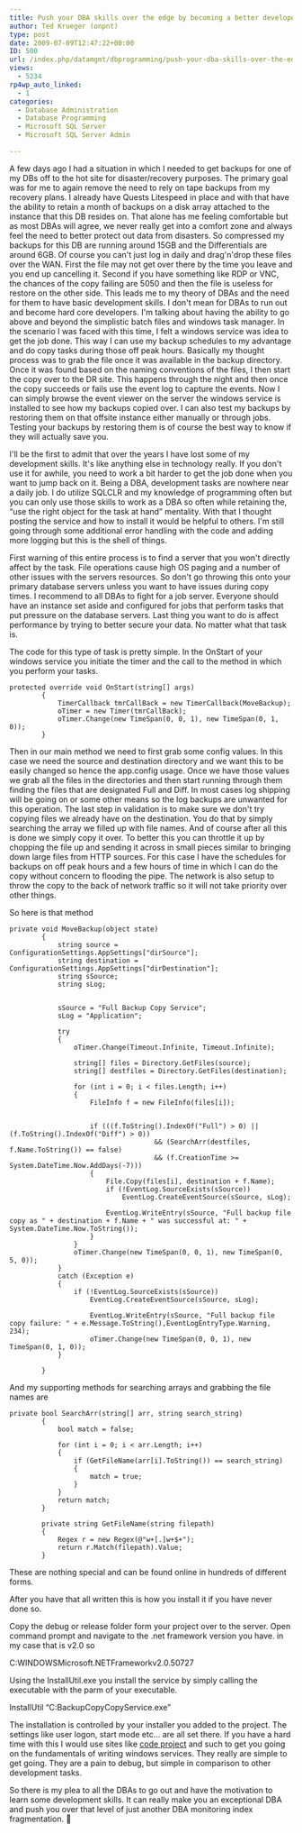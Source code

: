 ```yaml
---
title: Push your DBA skills over the edge by becoming a better developer
author: Ted Krueger (onpnt)
type: post
date: 2009-07-09T12:47:22+00:00
ID: 500
url: /index.php/datamgmt/dbprogramming/push-your-dba-skills-over-the-edge-and-b/
views:
  - 5234
rp4wp_auto_linked:
  - 1
categories:
  - Database Administration
  - Database Programming
  - Microsoft SQL Server
  - Microsoft SQL Server Admin

---
```

A few days ago I had a situation in which I needed to get backups for one of my DBs off to the hot site for disaster/recovery purposes. The primary goal was for me to again remove the need to rely on tape backups from my recovery plans. I already have Quests Litespeed in place and with that have the ability to retain a month of backups on a disk array attached to the instance that this DB resides on. That alone has me feeling comfortable but as most DBAs will agree, we never really get into a comfort zone and always feel the need to better protect out data from disasters. So compressed my backups for this DB are running around 15GB and the Differentials are around 6GB. Of course you can't just log in daily and drag'n'drop these files over the WAN. First the file may not get over there by the time you leave and you end up cancelling it. Second if you have something like RDP or VNC, the chances of the copy failing are 5050 and then the file is useless for restore on the other side. This leads me to my theory of DBAs and the need for them to have basic development skills. I don't mean for DBAs to run out and become hard core developers. I'm talking about having the ability to go above and beyond the simplistic batch files and windows task manager. In the scenario I was faced with this time, I felt a windows service was idea to get the job done. This way I can use my backup schedules to my advantage and do copy tasks during those off peak hours. Basically my thought process was to grab the file once it was available in the backup directory. Once it was found based on the naming conventions of the files, I then start the copy over to the DR site. This happens through the night and then once the copy succeeds or fails use the event log to capture the events. Now I can simply browse the event viewer on the server the windows service is installed to see how my backups copied over. I can also test my backups by restoring them on that offsite instance either manually or through jobs. Testing your backups by restoring them is of course the best way to know if they will actually save you. 

I'll be the first to admit that over the years I have lost some of my development skills. It's like anything else in technology really. If you don't use it for awhile, you need to work a bit harder to get the job done when you want to jump back on it. Being a DBA, development tasks are nowhere near a daily job. I do utilize SQLCLR and my knowledge of programming often but you can only use those skills to work as a DBA so often while retaining the, “use the right object for the task at hand” mentality. With that I thought posting the service and how to install it would be helpful to others. I'm still going through some additional error handling with the code and adding more logging but this is the shell of things. 

First warning of this entire process is to find a server that you won't directly affect by the task. File operations cause high OS paging and a number of other issues with the servers resources. So don't go throwing this onto your primary database servers unless you want to have issues during copy times. I recommend to all DBAs to fight for a job server. Everyone should have an instance set aside and configured for jobs that perform tasks that put pressure on the database servers. Last thing you want to do is affect performance by trying to better secure your data. No matter what that task is.

The code for this type of task is pretty simple. In the OnStart of your windows service you initiate the timer and the call to the method in which you perform your tasks.

```CSHARP
protected override void OnStart(string[] args)
        {
            TimerCallback tmrCallBack = new TimerCallback(MoveBackup);
            oTimer = new Timer(tmrCallBack);
            oTimer.Change(new TimeSpan(0, 0, 1), new TimeSpan(0, 1, 0));
        }
```
Then in our main method we need to first grab some config values. In this case we need the source and destination directory and we want this to be easily changed so hence the app.config usage. Once we have those values we grab all the files in the directories and then start running through them finding the files that are designated Full and Diff. In most cases log shipping will be going on or some other means so the log backups are unwanted for this operation. The last step in validation is to make sure we don't try copying files we already have on the destination. You do that by simply searching the array we filled up with file names. And of course after all this is done we simply copy it over. To better this you can throttle it up by chopping the file up and sending it across in small pieces similar to bringing down large files from HTTP sources. For this case I have the schedules for backups on off peak hours and a few hours of time in which I can do the copy without concern to flooding the pipe. The network is also setup to throw the copy to the back of network traffic so it will not take priority over other things.

So here is that method

```CSHARP
private void MoveBackup(object state)
        {
            string source = ConfigurationSettings.AppSettings["dirSource"];
            string destination = ConfigurationSettings.AppSettings["dirDestination"];
            string sSource;
            string sLog;
  

            sSource = "Full Backup Copy Service";
            sLog = "Application";

            try
            {
                oTimer.Change(Timeout.Infinite, Timeout.Infinite);

                string[] files = Directory.GetFiles(source);
                string[] destfiles = Directory.GetFiles(destination);

                for (int i = 0; i < files.Length; i++)
                {
                    FileInfo f = new FileInfo(files[i]);


                    if (((f.ToString().IndexOf("Full") > 0) || (f.ToString().IndexOf("Diff") > 0)) 
                                    && (SearchArr(destfiles, f.Name.ToString()) == false)
                                    && (f.CreationTime >= System.DateTime.Now.AddDays(-7)))
                    {
                        File.Copy(files[i], destination + f.Name);
                        if (!EventLog.SourceExists(sSource))
                            EventLog.CreateEventSource(sSource, sLog);

                        EventLog.WriteEntry(sSource, "Full backup file copy as " + destination + f.Name + " was successful at: " + System.DateTime.Now.ToString());
                    }
                }
                oTimer.Change(new TimeSpan(0, 0, 1), new TimeSpan(0, 5, 0));
            }
            catch (Exception e)
            {
                if (!EventLog.SourceExists(sSource))
                    EventLog.CreateEventSource(sSource, sLog);

                    EventLog.WriteEntry(sSource, "Full backup file copy failure: " + e.Message.ToString(),EventLogEntryType.Warning, 234);
                    oTimer.Change(new TimeSpan(0, 0, 1), new TimeSpan(0, 1, 0));
            }
            
        }
```
And my supporting methods for searching arrays and grabbing the file names are

```CSHARP
private bool SearchArr(string[] arr, string search_string)
        {
            bool match = false;

            for (int i = 0; i < arr.Length; i++)
            {
                if (GetFileName(arr[i].ToString()) == search_string)
                {
                    match = true;
                }
            }
            return match;
        }

        private string GetFileName(string filepath)
        {
            Regex r = new Regex(@"w+[.]w+$+");
            return r.Match(filepath).Value;
        }
```
These are nothing special and can be found online in hundreds of different forms. 

After you have that all written this is how you install it if you have never done so.

Copy the debug or release folder form your project over to the server. Open command prompt and navigate to the .net framework version you have. in my case that is v2.0 so
  
C:WINDOWSMicrosoft.NETFrameworkv2.0.50727

Using the InstallUtil.exe you install the service by simply calling the executable with the parm of your executable.
  
InstallUtil “C:BackupCopyCopyService.exe”

The installation is controlled by your installer you added to the project. The settings like user logon, start mode etc... are all set there. If you have a hard time with this I would use sites like [code project][1] and such to get you going on the fundamentals of writing windows services. They really are simple to get going. They are a pain to debug, but simple in comparison to other development tasks.

So there is my plea to all the DBAs to go out and have the motivation to learn some development skills. It can really make you an exceptional DBA and push you over that level of just another DBA monitoring index fragmentation. 🙂

 [1]: http://www.codeproject.com/KB/system/WindowsService.aspx